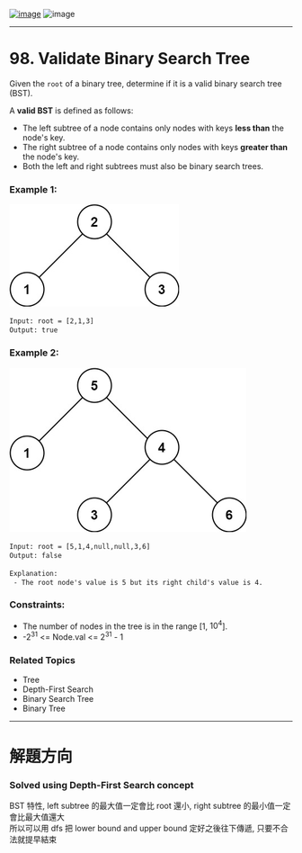 [![image](https://img.shields.io/badge/Leetcode-Link-blue?logo=leetcode)](https://leetcode.com/problems/validate-binary-search-tree/)
![image](https://img.shields.io/badge/Difficulty-Medium-yellow)

---

# 98. Validate Binary Search Tree

Given the `root` of a binary tree, determine if it is a valid binary search tree (BST).

A **valid BST** is defined as follows:

- The left subtree of a node contains only nodes with keys **less than** the node's key.
- The right subtree of a node contains only nodes with keys **greater than** the node's key.
- Both the left and right subtrees must also be binary search trees.

### Example 1:

![image](./image/tree1.jpeg)

```
Input: root = [2,1,3]
Output: true
```

### Example 2:

![image](./image/tree2.jpeg)

```
Input: root = [5,1,4,null,null,3,6]
Output: false

Explanation:
 - The root node's value is 5 but its right child's value is 4.
```

### Constraints:

- The number of nodes in the tree is in the range [1, $10^4$].
- -$2^{31}$ <= Node.val <= $2^{31}$ - 1

### Related Topics

- Tree
- Depth-First Search
- Binary Search Tree
- Binary Tree
  
---

# 解題方向

### Solved using Depth-First Search concept

BST 特性, left subtree 的最大值一定會比 root 還小, right subtree 的最小值一定會比最大值還大  
所以可以用 dfs 把 lower bound and upper bound 定好之後往下傳遞, 只要不合法就提早結束  